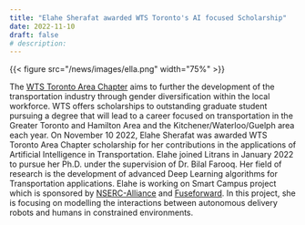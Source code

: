 ```yaml
---
title: "Elahe Sherafat awarded WTS Toronto's AI focused Scholarship"
date: 2022-11-10
draft: false
# description:
---
```

{{< figure src="/news/images/ella.png" width="75%" >}}

<!--more-->

The [WTS Toronto Area Chapter](https://www.wtsinternational.org/chapters/toronto) aims to further the development of the transportation industry through gender diversification within the local workforce. WTS offers scholarships to outstanding graduate student pursuing a degree that will lead to a career focused on transportation in the Greater Toronto and Hamilton Area and the Kitchener/Waterloo/Guelph area each year. On November 10 2022, Elahe Sherafat was awarded WTS Toronto Area Chapter scholarship for her contributions in the applications of Artificial Intelligence in Transportation. Elahe joined Litrans in January 2022 to pursue her Ph.D. under the supervision of Dr. Bilal Farooq. Her field of research is the development of advanced Deep Learning algorithms for Transportation applications. Elahe is working on Smart Campus project which is sponsored by [NSERC-Alliance](https://www.nserc-crsng.gc.ca/innovate-innover/alliance-alliance/index_eng.asp) and [Fuseforward](https://fuseforward.com/). In this project, she is focusing on modelling the interactions between autonomous delivery robots and humans in constrained environments.
